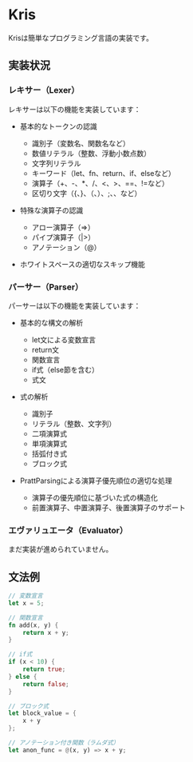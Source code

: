# Kris

Krisは簡単なプログラミング言語の実装です。

## 実装状況

### レキサー（Lexer）

レキサーは以下の機能を実装しています：

- 基本的なトークンの認識
  - 識別子（変数名、関数名など）
  - 数値リテラル（整数、浮動小数点数）
  - 文字列リテラル
  - キーワード（let、fn、return、if、elseなど）
  - 演算子（+、-、*、/、<、>、==、!=など）
  - 区切り文字（{、}、（、）、;、、など）

- 特殊な演算子の認識
  - アロー演算子（=>）
  - パイプ演算子（|>）
  - アノテーション（@）

- ホワイトスペースの適切なスキップ機能

### パーサー（Parser）

パーサーは以下の機能を実装しています：

- 基本的な構文の解析
  - let文による変数宣言
  - return文
  - 関数宣言
  - if式（else節を含む）
  - 式文

- 式の解析
  - 識別子
  - リテラル（整数、文字列）
  - 二項演算式
  - 単項演算式
  - 括弧付き式
  - ブロック式

- PrattParsingによる演算子優先順位の適切な処理
  - 演算子の優先順位に基づいた式の構造化
  - 前置演算子、中置演算子、後置演算子のサポート

### エヴァリュエータ（Evaluator）

まだ実装が進められていません。

## 文法例

```rust
// 変数宣言
let x = 5;

// 関数宣言
fn add(x, y) {
    return x + y;
}

// if式
if (x < 10) {
    return true;
} else {
    return false;
}

// ブロック式
let block_value = {
    x + y
};

// アノテーション付き関数（ラムダ式）
let anon_func = @(x, y) => x + y;
